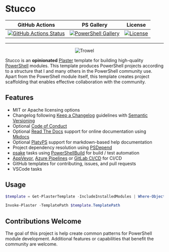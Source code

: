 # Stucco

| GitHub Actions |  PS Gallery | License |
|----------------|-------------|---------|
[![GitHub Actions Status][github-actions-badge]][github-actions-build] | [![PowerShell Gallery][psgallery-badge]][psgallery] | [![License][license-badge]][license]

---

<p align="center">
    <img src="./media/trowel.png" alt="Trowel">
</p>

Stucco is an **opinionated** [Plaster](https://github.com/PowerShell/Plaster) template for building high-quality [PowerShell](https://github.com/PowerShell/PowerShell) modules.
This template produces PowerShell projects according to a structure that I and many others in the PowerShell community use.
Apart from the PowerShell module itself, this template creates project scaffolding that enables effective collaboration with the community.


## Features

- MIT or Apache licensing options
- Changelog following [Keep a Changelog](http://keepachangelog.com/) guidelines with [Semantic Versioning](http://semver.org/)
- Optional [Code of Conduct](http://contributor-covenant.org)
- Optional [Read The Docs](https://readthedocs.org/) support for online documentation using [Mkdocs](https://www.mkdocs.org/)
- Optional [PlatyPS](https://github.com/PowerShell/platyPS) support for markdown-based help documentation
- Project dependency resolution using [PSDepend](https://github.com/RamblingCookieMonster/PSDepend)
- [psake](https://github.com/psake/psake) tasks using [PowerShellBuild](https://github.com/psake/PowerShellBuild) for build / test automation
- [AppVeyor](https://www.appveyor.com/), [Azure Pipelines](https://azure.microsoft.com/en-us/services/devops/pipelines/) or [GitLab CI/CD](https://docs.gitlab.com/ee/ci/) for CI/CD
- GitHub templates for contributing, issues, and pull requests
- VSCode tasks

## Usage

```powershell
$template = Get-PlasterTemplate -IncludeInstalledModules | Where-Object TemplatePath -Match 'Stucco'

Invoke-Plaster -TemplatePath $template.TemplatePath
```

## Contributions Welcome

The goal of this project is help create common patterns for PowerShell module development.
Additional features or capabilities that benefit the community are welcome.

[github-actions-badge]: https://github.com/devblackops/stucco/workflows/CI/badge.svg
[github-actions-build]: https://github.com/devblackops/stucco/actions
[psgallery-badge]: https://img.shields.io/powershellgallery/dt/stucco.svg
[psgallery]: https://www.powershellgallery.com/packages/stucco
[license-badge]: https://img.shields.io/github/license/devblackops/stucco.svg
[license]: https://www.powershellgallery.com/packages/stucco

